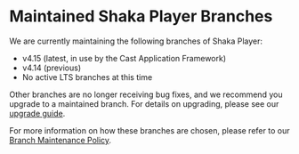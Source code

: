 # Maintained Shaka Player Branches

We are currently maintaining the following branches of Shaka Player:

 - v4.15 (latest, in use by the Cast Application Framework)
 - v4.14 (previous)
 - No active LTS branches at this time

Other branches are no longer receiving bug fixes, and we recommend you upgrade
to a maintained branch.  For details on upgrading, please see our
[upgrade guide](https://shaka-project.github.io/shaka-player/docs/api/tutorial-upgrade.html).

For more information on how these branches are chosen, please refer to our
[Branch Maintenance Policy](https://shaka-project.github.io/maintenance/shaka-player.html#branch-maintenance-policy).
